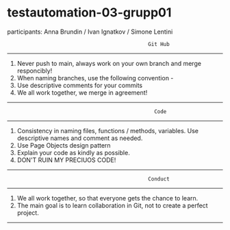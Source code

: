 # testautomation-03-grupp01

participants: Anna Brundin / Ivan Ignatkov / Simone Lentini

                                                
                                                  Git Hub
--------------------------------------------------------------------------------------------------------------------
1. Never push to main, always work on your own branch and merge responcibly! 
2. When naming branches, use the following convention - <name><number increased incrementally with every new branch>
3. Use descriptive comments for your commits
4. We all work together, we merge in agreement!
---------------------------------------------------------------------------------------------------------------------

                                                    Code
---------------------------------------------------------------------------------------------------------------------
1. Consistency in naming files, functions / methods, variables. Use descriptive names and comment as needed.
2. Use Page Objects design pattern
3. Explain your code as kindly as possible.
4. DON'T RUIN MY PRECIUOS CODE!
---------------------------------------------------------------------------------------------------------------------

                                                  Conduct
---------------------------------------------------------------------------------------------------------------------
1. We all work together, so that everyone gets the chance to learn. 
2. The main goal is to learn collaboration in Git, not to create a perfect project.
--------------------------------------------------------------------------------------------------------------------- 
